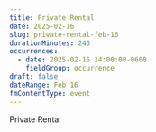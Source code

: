 ```yaml
---
title: Private Rental
date: 2025-02-16
slug: private-rental-feb-16
durationMinutes: 240
occurrences:
  - date: 2025-02-16 14:00:00-0600
    fieldGroup: occurrence
draft: false
dateRange: Feb 16
fmContentType: event
---
```

Private Rental